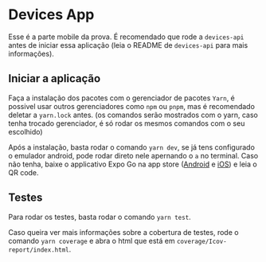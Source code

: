 # Devices App

Esse é a parte mobile da prova. É recomendado que rode a `devices-api` antes de iniciar essa aplicação (leia o README de `devices-api` para mais informações).

## Iniciar a aplicação

Faça a instalação dos pacotes com o gerenciador de pacotes `Yarn`, é possivel usar outros gerenciadores como `npm` ou `pnpm`, mas é recomendado deletar a `yarn.lock` antes. (os comandos serão mostrados com o yarn, caso tenha trocado gerenciador, é só rodar os mesmos comandos com o seu escolhido)

Após a instalação, basta rodar o comando `yarn dev`, se já tens configurado o emulador android, pode rodar direto nele apernando o `a` no terminal. Caso não tenha, baixe o applicativo Expo Go na app store ([Android](https://play.google.com/store/apps/details?id=host.exp.exponent&hl=pt_BR&pli=1) e [iOS](https://apps.apple.com/br/app/expo-go/id982107779)) e leia o QR code.

## Testes

Para rodar os testes, basta rodar o comando `yarn test`.

Caso queira ver mais informações sobre a cobertura de testes, rode o comando `yarn coverage` e abra o html que está em `coverage/Icov-report/index.html`.
